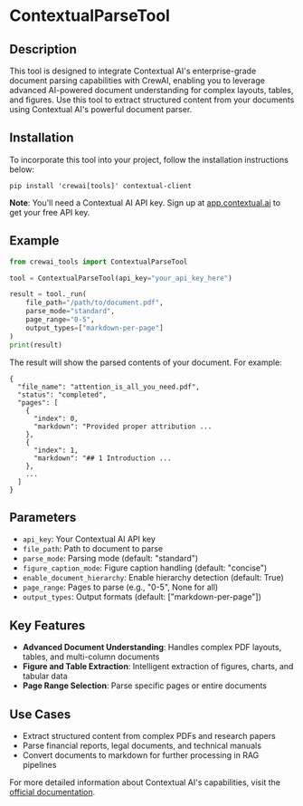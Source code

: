# ContextualParseTool

## Description
This tool is designed to integrate Contextual AI's enterprise-grade document parsing capabilities with CrewAI, enabling you to leverage advanced AI-powered document understanding for complex layouts, tables, and figures. Use this tool to extract structured content from your documents using Contextual AI's powerful document parser.

## Installation
To incorporate this tool into your project, follow the installation instructions below:

```
pip install 'crewai[tools]' contextual-client
```

**Note**: You'll need a Contextual AI API key. Sign up at [app.contextual.ai](https://app.contextual.ai) to get your free API key.

## Example

```python
from crewai_tools import ContextualParseTool

tool = ContextualParseTool(api_key="your_api_key_here")

result = tool._run(
    file_path="/path/to/document.pdf",
    parse_mode="standard",
    page_range="0-5",
    output_types=["markdown-per-page"]
)
print(result)
```

The result will show the parsed contents of your document. For example: 
```
{
  "file_name": "attention_is_all_you_need.pdf",
  "status": "completed",
  "pages": [
    {
      "index": 0,
      "markdown": "Provided proper attribution ...
    },
    {
      "index": 1,
      "markdown": "## 1 Introduction ...
    },
    ...
  ] 
}
```
## Parameters
- `api_key`: Your Contextual AI API key
- `file_path`: Path to document to parse
- `parse_mode`: Parsing mode (default: "standard")
- `figure_caption_mode`: Figure caption handling (default: "concise")
- `enable_document_hierarchy`: Enable hierarchy detection (default: True)
- `page_range`: Pages to parse (e.g., "0-5", None for all)
- `output_types`: Output formats (default: ["markdown-per-page"])

## Key Features
- **Advanced Document Understanding**: Handles complex PDF layouts, tables, and multi-column documents
- **Figure and Table Extraction**: Intelligent extraction of figures, charts, and tabular data
- **Page Range Selection**: Parse specific pages or entire documents

## Use Cases
- Extract structured content from complex PDFs and research papers
- Parse financial reports, legal documents, and technical manuals
- Convert documents to markdown for further processing in RAG pipelines

For more detailed information about Contextual AI's capabilities, visit the [official documentation](https://docs.contextual.ai).